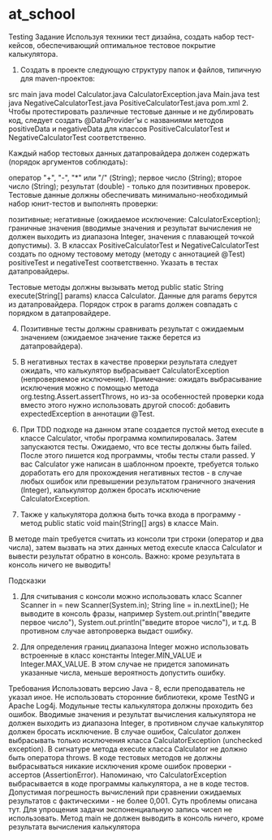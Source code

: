 # at_school
Testing
Задание
Используя техники тест дизайна, создать набор тест-кейсов, обеспечивающий оптимальное тестовое покрытие калькулятора.

1. Создать в проекте следующую структуру папок и файлов, типичную для maven-проектов:

src
main
java
model
Calculator.java
CalculatorException.java
Main.java
test
java
NegativeCalculatorTest.java
PositiveCalculatorTest.java
pom.xml
2. Чтобы протестировать различные тестовые данные и не дублировать код, следует создать @DataProvider'ы с названиями методов positiveData и negativeData для классов PositiveCalculatorTest и NegativeCalculatorTest соответственно.

Каждый набор тестовых данных датапровайдера должен содержать (порядок аргументов соблюдать):

оператор "+", "-", "*" или "/" (String);
первое число (String);
второе число (String);
результат (double) - только для позитивных проверок.
Тестовые данные должны обеспечивать минимально-необходимый набор юнит-тестов и выполнять проверки:

позитивные;
негативные (ожидаемое исключение: CalculatorException);
граничные значения (вводимые значения и результат вычисления не должен выходить из диапазона Integer, значения с плавающей точкой допустимы).
3. В классах PositiveCalculatorTest и NegativeCalculatorTest создать по одному тестовому методу (методу с аннотацией @Test) positiveTest и negativeTest соответственно. Указать в тестах датапровайдеры.

Тестовые методы должны вызывать метод public static String execute(String[] params) класса Calculator. Данные для params берутся из датапровайдера. Порядок строк в params должен совпадать с порядком в датапровайдере.

4. Позитивные тесты должны сравнивать результат с ожидаемым значением (ожидаемое значение также берется из датапровайдера).

5. В негативных тестах в качестве проверки результата следует ожидать, что калькулятор выбрасывает CalculatorException (непроверяемое исключение). 
Примечание: ожидать выбрасывание исключения можно с помощью метода org.testng.Assert.assertThrows, но из-за особенностей проверки кода вместо этого нужно использовать другой способ: добавить expectedException в аннотации @Test.

6. При TDD подходе на данном этапе создается пустой метод execute в классе Calculator, чтобы программа компилировалась. Затем запускаются тесты. Ожидаемо, что все тесты должны быть failed. После этого пишется код программы, чтобы тесты стали passed.
У вас Calculator уже написан в шаблонном проекте, требуется только доработать его для прохождения негативных тестов - в случае любых ошибок или превышении результатом граничного значения (Integer), калькулятор должен бросать исключение CalculatorException.

7. Также у калькулятора должна быть точка входа в программу - метод public static void main(String[] args) в классе Main.

В методе main требуется считать из консоли три строки (оператор и два числа), затем вызвать на этих данных метод execute класса Calculator и вывести результат обратно в консоль.
Важно: кроме результата в консоль ничего не выводить!

Подсказки
1. Для считывания с консоли можно использовать класс Scanner
Scanner in = new Scanner(System.in);
String line = in.nextLine();
Не выводите в консоль фразы, например System.out.println("введите первое число"), System.out.println("введите второе число"), и т.д. В противном случае автопроверка выдаст ошибку.

2. Для определения границ диапазона Integer можно использовать встроенные в класс константы Integer.MIN_VALUE и Integer.MAX_VALUE. В этом случае не придется запоминать указанные числа, меньше вероятность допустить ошибку.

Требования
Использовать версию Java - 8, если преподаватель не указал иное.
Не использовать сторонние библиотеки, кроме TestNG и Apache Log4j.
Модульные тесты калькулятора должны проходить без ошибок.
Вводимые значения и результат вычисления калькулятора не должен выходить из диапазона Integer, в противном случае калькулятор должен бросать исключение.
В случае ошибок, Calculator должен выбрасывать только исключения класса CalculatorException (unchecked exception).
В сигнатуре метода execute класса Calculator не должно быть оператора throws.
В коде тестовых методов не должны выбрасываться никакие исключения кроме ошибок проверки - ассертов (AssertionError).
Напоминаю, что CalculatorException выбрасывается в коде программы калькулятора, а не в коде тестов.
Допустимая погрешность вычислений при сравнении ожидаемых результатов с фактическими - не более 0,001. Суть проблемы описана тут.
Для упрощения задачи экспоненциальную запись чисел не использовать.
Метод main не должен выводить в консоль ничего, кроме результата вычисления калькулятора
